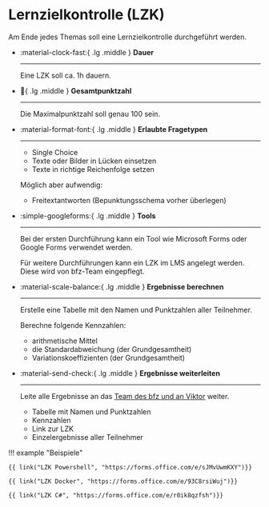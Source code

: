 # Lernzielkontrolle (LZK)

Am Ende jedes Themas soll eine Lernzielkontrolle durchgeführt werden.

<div class="grid cards" markdown>

-   :material-clock-fast:{ .lg .middle } __Dauer__

    ---

    Eine LZK soll ca. 1h dauern.

-   :100:{ .lg .middle } __Gesamtpunktzahl__

    ---

    Die Maximalpunktzahl soll genau 100 sein.

-   :material-format-font:{ .lg .middle } __Erlaubte Fragetypen__

    ---

    * Single Choice
    * Texte oder Bilder in Lücken einsetzen
    * Texte in richtige Reichenfolge setzen

    Möglich aber aufwendig:

    * Freitextantworten (Bepunktungsschema vorher überlegen)

-   :simple-googleforms:{ .lg .middle } __Tools__

    ---

    Bei der ersten Durchführung kann ein Tool wie Microsoft Forms oder Google Forms verwendet werden.

    Für weitere Durchführungen kann ein LZK im LMS angelegt werden. Diese wird von bfz-Team eingepflegt.

-   :material-scale-balance:{ .lg .middle } __Ergebnisse berechnen__

    ---

    Erstelle eine Tabelle mit den Namen und Punktzahlen aller Teilnehmer.

    Berechne folgende Kennzahlen:
    
    * arithmetische Mittel 
    * die Standardabweichung (der Grundgesamtheit)
    * Variationskoeffizienten (der Grundgesamtheit)

-   :material-send-check:{ .lg .middle } __Ergebnisse weiterleiten__

    ---

    Leite alle Ergebnisse an das [Team des bfz und an Viktor](team.md) weiter.

    * Tabelle mit Namen und Punktzahlen
    * Kennzahlen
    * Link zur LZK
    * Einzelergebnisse aller Teilnehmer

</div>

!!! example "Beispiele"

    {{ link("LZK Powershell", "https://forms.office.com/e/sJMvUwmKXY")}}

    {{ link("LZK Docker", "https://forms.office.com/e/93C8rsiWuj")}}

    {{ link("LZK C#", "https://forms.office.com/e/r0ik8qzfsh")}}
